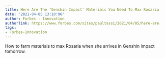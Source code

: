 ```yaml
---
title: Here Are The ‘Genshin Impact’ Materials You Need To Max Rosaria
date: "2021-04-05 13:10:06"
author: Forbes - Innovation
authorlink: https://www.forbes.com/sites/paultassi/2021/04/05/here-are-the-genshin-impact-materials-you-need-to-max-rosaria/
tags:
- Forbes-Innovation
---
```

How to farm materials to max Rosaria when she arrives in Genshin Impact tomorrow.